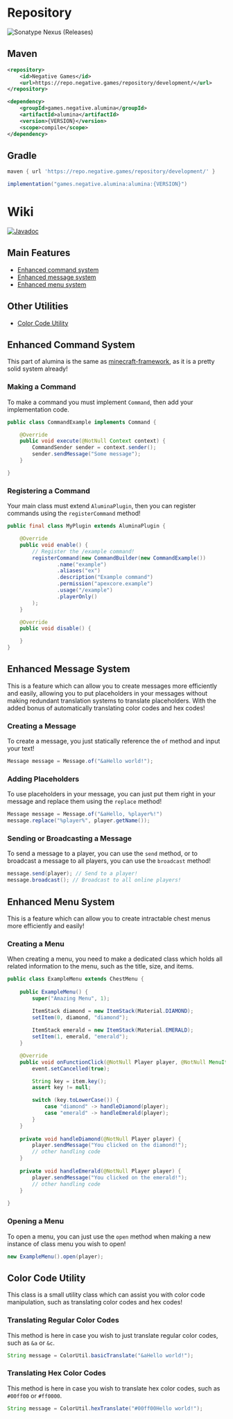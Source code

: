 # Repository
![Sonatype Nexus (Releases)](https://img.shields.io/nexus/r/games.negative.alumina/alumina?server=https%3A%2F%2Frepo.negative.games&nexusVersion=3)

## Maven

```xml
<repository>
    <id>Negative Games</id>
    <url>https://repo.negative.games/repository/development/</url>
</repository>
```

```xml
<dependency>
    <groupId>games.negative.alumina</groupId>
    <artifactId>alumina</artifactId>
    <version>{VERSION}</version>
    <scope>compile</scope>
</dependency>
```

## Gradle
```groovy
maven { url 'https://repo.negative.games/repository/development/' }
```

```groovy
implementation("games.negative.alumina:alumina:{VERSION}")
```

# Wiki
[![Javadoc](https://img.shields.io/badge/JavaDoc-Online-green)](https://docs.alumina.dev)

## Main Features
* [Enhanced command system](#enhanced-command-system)
* [Enhanced message system](#enhanced-message-system)
* [Enhanced menu system](#enhanced-menu-system)
## Other Utilities
* [Color Code Utility](#color-code-utility)

## Enhanced Command System
This part of alumina is the same as [minecraft-framework](https://github.com/Framework-Library/minecraft-framework), as it is a pretty solid system already!

### Making a Command
To make a command you must implement `Command`, then add your implementation code.

```java
public class CommandExample implements Command {

    @Override
    public void execute(@NotNull Context context) {
        CommandSender sender = context.sender();
        sender.sendMessage("Some message");
    }

}
```

### Registering a Command
Your main class must extend `AluminaPlugin`, then you can register commands using the `registerCommand` method!

```java
public final class MyPlugin extends AluminaPlugin {

    @Override
    public void enable() {
        // Register the /example command!
        registerCommand(new CommandBuilder(new CommandExample())
                .name("example")
                .aliases("ex")
                .description("Example command")
                .permission("apexcore.example")
                .usage("/example")
                .playerOnly()
        );
    }

    @Override
    public void disable() {

    }
}
```

## Enhanced Message System
This is a feature which can allow you to create messages more efficiently and easily, allowing you to put placeholders in your messages without making redundant translation systems to translate placeholders. With the added bonus of automatically translating color codes and hex codes!

### Creating a Message
To create a message, you just statically reference the `of` method and input your text!

```java
Message message = Message.of("&aHello world!");
```

### Adding Placeholders
To use placeholders in your message, you can just put them right in your message and replace them using the `replace` method!

```java
Message message = Message.of("&aHello, %player%!")
message.replace("%player%", player.getName());
```

### Sending or Broadcasting a Message
To send a message to a player, you can use the `send` method, or to broadcast a message to all players, you can use the `broadcast` method!

```java
message.send(player); // Send to a player!
message.broadcast(); // Broadcast to all online players!
```

## Enhanced Menu System
This is a feature which can allow you to create intractable chest menus more efficiently and easily!

### Creating a Menu
When creating a menu, you need to make a dedicated class which holds all related information to the menu, such as the title, size, and items.

```java
public class ExampleMenu extends ChestMenu {
    
    public ExampleMenu() {
        super("Amazing Menu", 1);

        ItemStack diamond = new ItemStack(Material.DIAMOND);
        setItem(0, diamond, "diamond");
        
        ItemStack emerald = new ItemStack(Material.EMERALD);
        setItem(1, emerald, "emerald");
    }

    @Override
    public void onFunctionClick(@NotNull Player player, @NotNull MenuItem item, @NotNull InventoryClickEvent event) {
        event.setCancelled(true);

        String key = item.key();
        assert key != null;

        switch (key.toLowerCase()) {
            case "diamond" -> handleDiamond(player);
            case "emerald" -> handleEmerald(player);
        }
    }
    
    private void handleDiamond(@NotNull Player player) {
        player.sendMessage("You clicked on the diamond!");
        // other handling code
    }
    
    private void handleEmerald(@NotNull Player player) {
        player.sendMessage("You clicked on the emerald!");
        // other handling code
    }
    
}
```

### Opening a Menu
To open a menu, you can just use the `open` method when making a new instance of class menu you wish to open!

```java
new ExampleMenu().open(player);
```


## Color Code Utility
This class is a small utility class which can assist you with color code manipulation, such as translating color codes and hex codes!

### Translating Regular Color Codes
This method is here in case you wish to just translate regular color codes, such as `&a` or `&c`.
```java
String message = ColorUtil.basicTranslate("&aHello world!");
```

### Translating Hex Color Codes
This method is here in case you wish to translate hex color codes, such as `#00ff00` or `#ff0000`.
```java
String message = ColorUtil.hexTranslate("#00ff00Hello world!");
```
